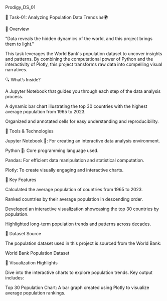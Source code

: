 Prodigy_DS_01

🌟 Task-01: Analyzing Population Data Trends 📊🌍

🚀 Overview

"Data reveals the hidden dynamics of the world, and this project brings them to light."

This task leverages the World Bank's population dataset to uncover insights and patterns. By combining the computational power of Python and the interactivity of Plotly, this project transforms raw data into compelling visual narratives.

🔍 What’s Inside?

A Jupyter Notebook that guides you through each step of the data analysis process.

A dynamic bar chart illustrating the top 30 countries with the highest average population from 1965 to 2023.

Organized and annotated cells for easy understanding and reproducibility.

🔧 Tools & Technologies

Jupyter Notebook 📓: For creating an interactive data analysis environment.

Python 🐍: Core programming language used.

Pandas: For efficient data manipulation and statistical computation.

Plotly: To create visually engaging and interactive charts.

🌟 Key Features

Calculated the average population of countries from 1965 to 2023.

Ranked countries by their average population in descending order.

Developed an interactive visualization showcasing the top 30 countries by population.

Highlighted long-term population trends and patterns across decades.

📁 Dataset Source

The population dataset used in this project is sourced from the World Bank:

World Bank Population Dataset

🎥 Visualization Highlights

Dive into the interactive charts to explore population trends. Key output includes:

Top 30 Population Chart: A bar graph created using Plotly to visualize average population rankings.
